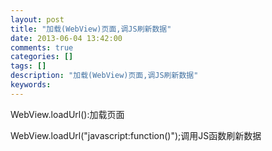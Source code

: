 ```yaml
---
layout: post
title: "加载(WebView)页面,调JS刷新数据"
date: 2013-06-04 13:42:00 
comments: true
categories: []
tags: []
description: "加载(WebView)页面,调JS刷新数据"
keywords: 
---
```



 
  
   WebView.loadUrl():加载页面
  
 
 
  
   WebView.loadUrl("javascript:function()");调用JS函数刷新数据
  
 
 
 


